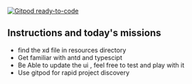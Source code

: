 [![Gitpod ready-to-code](https://img.shields.io/badge/Gitpod-ready--to--code-blue?logo=gitpod)](https://gitpod.io/#https://github.com/bartechrepos/imis-salesorders)

## Instructions and today's missions

- find the xd file in resources directory
- Get familiar with antd and typescipt
- Be Able to update the ui , feel free to test and play with it
- Use gitpod for rapid project discovery